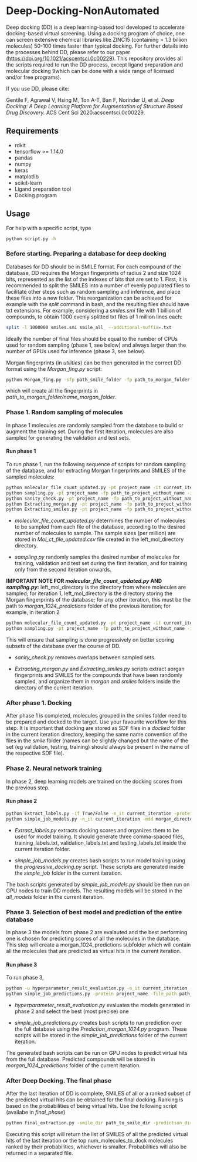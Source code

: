 # Deep-Docking-NonAutomated

Deep docking (DD) is a deep learning-based tool developed to accelerate docking-based virtual screening. Using a docking program of choice, one can screen extensive chemical libraries like ZINC15 (containing > 1.3 billion molecules) 50-100 times faster than typical docking. For further details into the processes behind DD, please refer to our paper (https://doi.org/10.1021/acscentsci.0c00229). This repository provides all the scripts required to run the DD process, except ligand preparation and molecular docking 9which can be done with a wide range of licensed and/or free programs).

If you use DD, please cite:

Gentile F, Agrawal V, Hsing M, Ton A-T, Ban F, Norinder U, et al. *Deep Docking: A Deep Learning Platform for Augmentation of Structure Based Drug Discovery.* ACS Cent Sci 2020:acscentsci.0c00229.

## Requirements
* rdkit
* tensorflow >= 1.14.0
* pandas
* numpy
* keras
* matplotlib
* scikit-learn
* Ligand preparation tool
* Docking program

## Usage
For help with a specific script, type

```bash
python script.py -h
```


### Before starting. Preparing a database for deep docking
Databases for DD should be in SMILE format. For each compound of the database, DD requires the Morgan fingerprints of radius 2 and size 1024 bits, represented as the list of the indexes of bits that are set to 1. First, it is recommended to split the SMILES into a number of evenly populated files to facilitate other steps such as random sampling and inference, and place these files into a new folder. This reorganization can be achieved for example with the *split* command in bash, and the resulting files should have txt extensions. For example, considering a *smiles.smi* file with 1 billion of compounds, to obtain 1000 evenly splitted txt files of 1 million lines each:

```bash
split -l 1000000 smiles.smi smile_all_ --additional-suffix=.txt
```

Ideally the number of final files should be equal to the number of CPUs used for random sampling (phase 1, see below) and always larger than the number of GPUs used for inference (phase 3, see below). 

Morgan fingerprints (in *utilities*) can be then generated in the correct DD format using the *Morgan_fing.py* script:

```bash
python Morgan_fing.py -sfp path_smile_folder -fp path_to_morgan_folder -fn name_morgan_folder -tp num_cpus
```
which will create all the fingerprints in *path_to_morgan_folder/name_morgan_folder*.


### Phase 1. Random sampling of molecules
In phase 1 molecules are randomly sampled from the database to build or augment the training set. During the first iteration, molecules are also sampled for generating the validation and test sets.

#### Run phase 1
To run phase 1, run the following sequence of scripts for random sampling of the database, and for extracting Morgan fingerprints and SMILES of the sampled molecules:

```bash
python molecular_file_count_updated.py -pt project_name -it current_iteration -cdd left_mol_directory -t_pos num_cpus -t_samp molecules_to_dock
python sampling.py -pt project_name -fp path_to_project_without_name -it current_iteration -dd left_mol_directory -t_pos total_processors -tr_sz train_size -vl_sz val_size
python sanity_check.py -pt project_name -fp path_to_project_without_name -it current_iteration
python Extracting_morgan.py -pt project_name -fp path_to_project_without_name -it current_iteration -md morgan_directory -t_pos total_processors
python Extracting_smiles.py -pt project_name -fp path_to_project_without_name -it current_iteration -fn 0 -smd smile_directory -sd NA -t_pos num_cpus -if True/False
```

* *molecular_file_count_updated.py* determines the number of molecules to be sampled from each file of the database, according to the desired number of molecules to sample. The sample sizes (per million) are stored in *Mol_ct_file_updated.csv* file created in the left_mol_directory directory.

* *sampling.py* randomly samples the desired number of molecules for training, validation and test set during the first iteration, and for training only from the second iteration onwards. 

**IMPORTANT NOTE FOR *molecular_file_count_updated.py* AND *sampling.py*:** left_mol_directory is the directory from where molecules are sampled; for iteration 1, left_mol_directory is the directory storing the Morgan fingerprints of the database; for any other iteration, this must be the path to *morgan_1024_predictions* folder of the previous iteration; for example, in iteration 2

```bash
python molecular_file_count_updated.py -pt project_name -it current_iteration -cdd /path_to_project/project_name/iteration_1/morgan_1024_predictions -t_pos num_cpus -t_samp molecules_to_dock
python sampling.py -pt project_name -fp path_to_project_without_name -it current_iteration -dd /path_to_project/project_name/iteration_1/morgan_1024_predictions -t_pos total_processors -tr_sz train_size -vl_sz val_size
```
This will ensure that sampling is done progressively on better scoring subsets of the database over the course of DD.

* *sanity_check.py* removes overlaps between sampled sets.

* *Extracting_morgan.py* and *Extracting_smiles.py* scripts extract aorgan fingerprints and SMILES for the compounds that have been randomly sampled, and organize them in *morgan* and *smiles* folders inside the directory of the current iteration.


### After phase 1. Docking
After phase 1 is completed, molecules grouped in the smiles folder need to be prepared and docked to the target. Use your favourite workflow for this step. It is important that docking are stored as SDF files in a *docked* folder in the current iteration directory, keeping the same name convention of the files in the *smile* folder (names can be slightly changed but the name of the set (eg validation, testing, training) should always be present in the name of the respective SDF file).


### Phase 2. Neural network training
In phase 2, deep learning models are trained on the docking scores from the previous step.

#### Run phase 2
```bash
python Extract_labels.py -if True/False -n_it current_iteration -protein project_name -file_path path_to_project_without_name -t_pos num_cpus -score score_keyword
python simple_job_models.py -n_it current_iteration -mdd morgan_directory -time 00-04:00 -file_path project_path -nhp num_hyperparameters -titr total_iterations -n_mol num_molecules --percent_first_mols percent_first_molecules -ct cutoff_threshold --percent_last_mols percent_last_mols
```
* *Extract_labels.py* extracts docking scores and organizes them to be used for model training. It should generate three comma-spaced files, training_labels.txt, validation_labels.txt and testing_labels.txt inside the current iteration folder.

* *simple_job_models.py* creates bash scripts to run model training using the *progressive_docking.py* script. These scripts are generated inside the *simple_job* folder in the current iteration.

The bash scripts generated by *simple_job_models.py* should be then run on GPU nodes to train DD models. The resulting models will be stored in the *all_models* folder in the current iteration.


### Phase 3. Selection of best model and prediction of the entire database
In phase 3 the models from phase 2 are evalauted and the best performing one is chosen for predicting scores of all the molecules in the database. This step will create a morgan_1024_predictions subfolder which will contain all the molecules that are predicted as virtual hits in the current iteration.

#### Run phase 3
To run phase 3, 

```bash
python -u hyperparameter_result_evaluation.py -n_it current_iteration --data_path project_path -mdd morgan_directory -n_mol num_molecules
python simple_job_predictions.py -protein project_name -file_path path_to_project_without_name -n_it current_iteration -mdd morgan_directory

```

* *hyperparameter_result_evaluation.py* evaluates the models generated in phase 2 and select the best (most precise) one

* *simple_job_predictions.py* creates bash scripts to run prediction over the full database using the *Prediction_morgan_1024.py* program. These scripts will be stored in the *simple_job_predictions* folder of the current iteration.

The generated bash scripts can be run on GPU nodes to predict virtual hits from the full database. Predicted compounds will be stored in *morgan_1024_predictions* folder of the current iteration.


### After Deep Docking. The final phase
After the last iteration of DD is complete, SMILES of all or a ranked subset of the predicted virtual hits can be obtained for the final docking. Ranking is based on the probabilities of being virtual hits. Use the following script (availabe in *final_phase*)

```bash
python final_extraction.py -smile_dir path_to_smile_dir -prediction_dir path_to_predictions_last_iter -processors n_cpus -mols_to_dock num_molecules_to_dock
```

Executing this script will return the list of SMILES of all the predicted virtual hits of the last iteration or the top num_molecules_to_dock molecules ranked by their probabilities, whichever is smaller. Probabilities will also be returned in a separated file.

